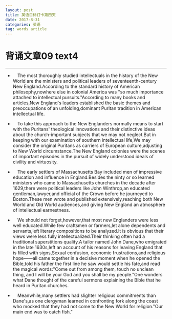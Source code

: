 ```yaml
---
layout: post
title: 英语目标打卡第四天
date: 2017-8-31
categories: 英语
tag: words article
---
```

# 背诵文章09 text4

-----------------------------
* &ensp;&ensp;The most thoroughly studied intellectuals in the history of the New World are the ministers and political leaders of seventeenth-century New England.According to the standard history of American philosophy,nowhere else in colonial America was "so much importance attached to intellectual pursuits."According to many books and articles,New England's leaders established the basic themes and preoccupations of an unfolding,dominant Puritan tradition in American intellectual life.

* &ensp;&ensp;To take this approach to the New Englanders normally means to start with the Puritans' theological innovations and their distinctive ideas about the church-important subjects that we may not neglect.But in keeping with our examination of southern intellectual life,We may consider the original Puritans as carriers of European culture,adjusting to New World circumstance.The New England colonies were the scenes of important episodes in the pursuit of widely understood ideals of civility and virtuosity.

* &ensp;&ensp;The early settlers of Massachusetts Bay included men of impressive
 education and influence in England.Besides the ninty or so learned ministers
 who came to Massachusetts churches in the decade after 1629,there were
 political leaders like John Winthrop,an educated gentleman,lawyer,and official
 of the Crown before he journeyed to Boston.These men wrote and published extensively,reaching both New World and Old World audiences,and giving New
 England an atmosphere of intellectual earnestness.
* &ensp;&ensp;We should not forget,however,that most new Englanders were less well educated.While few craftsmen or farmers,let alone dependents and servants,left literary compositions to be analyzed.It is obvious that their views were less fully intellectualized.Their thinking often had a traditional superstitions quality.A tailor named John Dane,who emigrated in the late 1630s,left an account of his reasons for leaving England that is filled with signs,Sexual confusion, economic frustrations,and religious hope——all came together in a decisive moment when he opened the Bible,told his father the first line he saw would settle his fate,and read the magical words:"Come out from among them, touch no unclean thing, and I will be your God and you shall be my people."One wonders what Dane thought of the careful sermons explaining the Bible that he heard in Puritan churches.
* &ensp;&ensp;Meanwhile,many settlers had slighter religious commitments than Dane's,as one clergyman learned in confronting fork along the coast who mocked that they had not come to the New World for religion."Our main end was to catch fish."
